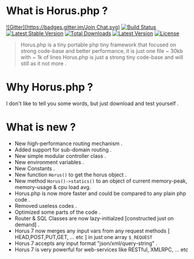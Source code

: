 What is Horus.php ?
=======
[![Gitter](https://badges.gitter.im/Join Chat.svg)](https://gitter.im/alash3al/Horus?utm_source=badge&utm_medium=badge&utm_campaign=pr-badge&utm_content=badge)
[![Build Status](https://scrutinizer-ci.com/g/alash3al/Horus/badges/build.png?b=master)](https://scrutinizer-ci.com/g/alash3al/Horus/build-status/master)
[![Latest Stable Version](https://poser.pugx.org/alash3al/horus/v/stable.svg)](https://packagist.org/packages/alash3al/horus) [![Total Downloads](https://poser.pugx.org/alash3al/horus/downloads.svg)](https://packagist.org/packages/alash3al/horus) [![Latest Version](https://poser.pugx.org/alash3al/horus/v/stable.svg)](https://packagist.org/packages/alash3al/horus) [![License](https://poser.pugx.org/alash3al/horus/license.svg)](https://packagist.org/packages/alash3al/horus)

> Horus.php is a tiny portable php tiny framework that focused on strong code-base and better performance, it is just one file ~ 30kb with ~ 1k of lines
> Horus.php is just a strong tiny code-base and will still as it not more .

Why Horus.php ?
=======
I don't like to tell you some words, but just download and test yourself .

What is new ?
=======
- New high-performance routing mechanism .
- Added support for sub-domain routing .
- New simple modular controller class .
- New environment variables .
- New Constants .
- New function `Horus()` to get the horus object .
- New method `Horus()->statics()` to an object of current memory-peak, memory-usage & cpu load avg.
- Horus.php is now more faster and could be compared to any plain php code .
- Removed useless codes .
- Optimized some parts of the code .
- Router & SQL Classes are now lazy-initialzed [constructed just on demand] .
- Horus 7 now merges any input vars from any request methods [ HEAD,POST,PUT,GET, ... etc ] in just one array `$_REQUEST`
- Horus 7 accepts any input format "json/xml/query-string" .
- Horus 7 is very powerful for web-services like RESTful, XMLRPC, ... etc

